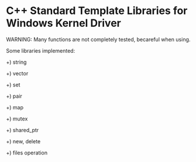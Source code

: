 # C++ Standard Template Libraries for Windows Kernel Driver

WARNING: Many functions are not completely tested, becareful when using.

Some libraries implemented:

+) string

+) vector

+) set

+) pair

+) map

+) mutex

+) shared_ptr

+) new, delete

+) files operation
